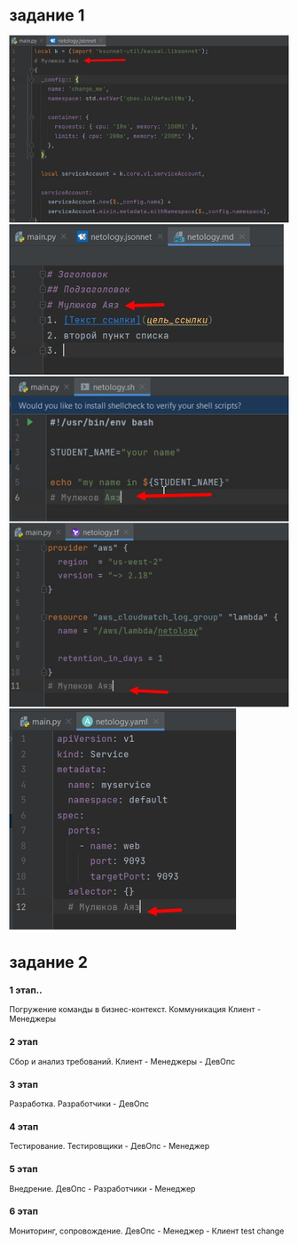 # задание 1
![image](https://github.com/amulyukov/ayaz_homeworks/blob/main/homeworks/01-intro-01/img/1.jpg)<br/>
![image](https://github.com/amulyukov/ayaz_homeworks/blob/main/homeworks/01-intro-01/img/2.jpg)<br/>
![image](https://github.com/amulyukov/ayaz_homeworks/blob/main/homeworks/01-intro-01/img/3.jpg)<br/>
![image](https://github.com/amulyukov/ayaz_homeworks/blob/main/homeworks/01-intro-01/img/4.jpg)<br/>
![image](https://github.com/amulyukov/ayaz_homeworks/blob/main/homeworks/01-intro-01/img/5.jpg)<br/>
# задание 2
### 1 этап..
Погружение команды в бизнес-контекст. Коммуникация  Клиент - Менеджеры
### 2 этап 
Сбор и анализ требований. Клиент - Менеджеры - ДевОпс 
### 3 этап 
Разработка. Разработчики - ДевОпс
### 4 этап 
Тестирование. Тестировщики - ДевОпс - Менеджер
### 5 этап 
Внедрение. ДевОпс - Разработчики - Менеджер
### 6 этап
Мониторинг, сопровождение. ДевОпс - Менеджер - Клиент
test change
